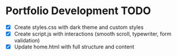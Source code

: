 # Portfolio Development TODO

- [x] Create styles.css with dark theme and custom styles
- [x] Create script.js with interactions (smooth scroll, typewriter, form validation)
- [x] Update home.html with full structure and content
